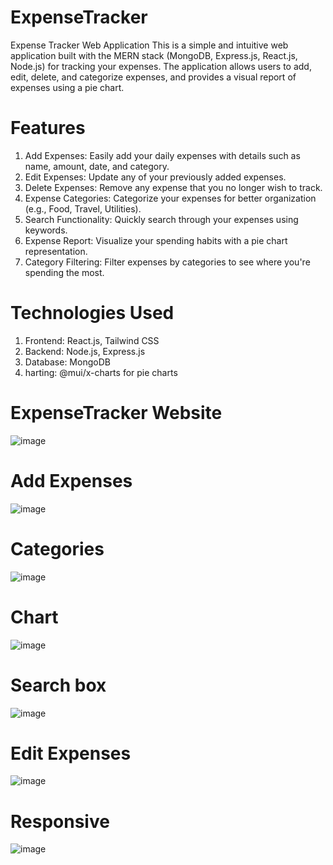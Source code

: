 ﻿# ExpenseTracker
Expense Tracker Web Application
This is a simple and intuitive web application built with the MERN stack (MongoDB, Express.js, React.js, Node.js) for tracking your expenses. The application allows users to add, edit, delete, and categorize expenses, and provides a visual report of expenses using a pie chart.

# Features
<ol>
  <li>Add Expenses: Easily add your daily expenses with details such as name, amount, date, and category.</li>
  <li>Edit Expenses: Update any of your previously added expenses.</li>
  <li>Delete Expenses: Remove any expense that you no longer wish to track.
</li>
  <li>Expense Categories: Categorize your expenses for better organization (e.g., Food, Travel, Utilities).</li>
  <li>Search Functionality: Quickly search through your expenses using keywords.</li>
  <li>Expense Report: Visualize your spending habits with a pie chart representation.</li>
  <li>Category Filtering: Filter expenses by categories to see where you're spending the most.</li>
</ol>

# Technologies Used

<ol>
  <li> Frontend: React.js, Tailwind CSS </li>
  <li>Backend: Node.js, Express.js</li>
  <li>Database: MongoDB</li>
  <li>harting: @mui/x-charts for pie charts</li>
</ol>


# ExpenseTracker Website
![image](https://github.com/user-attachments/assets/96433e2a-b73e-4242-a22a-e7a26d93565d)

# Add Expenses 
![image](https://github.com/user-attachments/assets/3344776a-4d04-4032-8751-92cc0e2f71b9)

# Categories
![image](https://github.com/user-attachments/assets/1434ff74-cf1d-4c0e-ba23-20ba0491f857)

# Chart
![image](https://github.com/user-attachments/assets/18397961-f890-4f8b-996e-e7740d35711f)

# Search box
![image](https://github.com/user-attachments/assets/b0fc7edc-6e47-4090-b1bf-adb60e9aa96f)

# Edit Expenses
![image](https://github.com/user-attachments/assets/498f9cb6-5b4f-4e37-804e-e5015db52002)

# Responsive 
![image](https://github.com/user-attachments/assets/f5e17461-1a51-4a86-95c3-1e14423d0c41)

